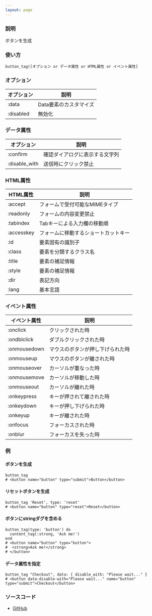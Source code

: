 ```yaml
---
layout: page
---
```

### 説明
ボタンを生成

### 使い方
    button_tag([オプション or データ属性 or HTML属性 or イベント属性]

### オプション

オプション     | 説明
----------|--------------
:data     | Data要素のカスタマイズ
:disabled | 無効化

### データ属性

オプション         | 説明
--------------|----------------
:confirm      | 確認ダイアログに表示する文字列
:disable_with | 送信時にクリック禁止

### HTML属性

HTML属性   | 説明
-----------|-------------------
:accept    | フォームで受付可能なMIMEタイプ
:readonly  | フォームの内容変更禁止
:tabindex  | Tabキーによる入力欄の移動順
:accesskey | フォームに移動するショートカットキー
:id        | 要素固有の識別子
:class     | 要素を分類するクラス名
:title     | 要素の補足情報
:style     | 要素の補足情報
:dir       | 表記方向
:lang      | 基本言語

### イベント属性

イベント属性     | 説明
-------------|--------------------
:onclick     | クリックされた時
:ondblclick  | ダブルクリックされた時
:onmousedown | マウスのボタンが押し下げられた時
:onmouseup   | マウスのボタンが離された時
:onmouseover | カーソルが重なった時
:onmousemove | カーソルが移動した時
:onmouseout  | カーソルが離れた時
:onkeypress  | キーが押されて離された時
:onkeydown   | キーが押し下げられた時
:onkeyup     | キーが離された時
:onfocus     | フォーカスされた時
:onblur      | フォーカスを失った時

### 例
#### ボタンを生成
    button_tag
    # <button name="button" type="submit">Button</button>

#### リセットボタンを生成
    button_tag 'Reset', type: 'reset'
    # <button name="button" type="reset">Reset</button>

#### ボタンにstringダグを含める
    button_tag(type: 'button') do
      content_tag(:strong, 'Ask me!')
    end
    # <button name="button" type="button">
    #  <strong>Ask me!</strong>
    # </button>

#### データ属性を指定
    button_tag "Checkout", data: { disable_with: "Please wait..." }
    # <button data-disable-with="Please wait..." name="button" type="submit">Checkout</button>

### ソースコード
* [GitHub](https://github.com/rails/rails/blob/f33d52c95217212cbacc8d5e44b5a8e3cdc6f5b3/actionview/lib/action_view/helpers/form_tag_helper.rb#L509)